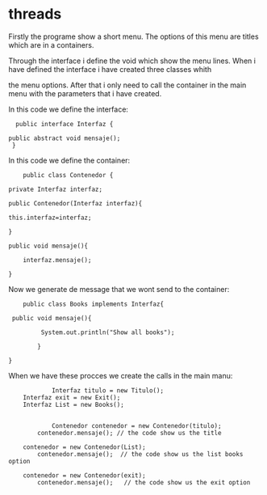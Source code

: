 # threads


Firstly the programe show a short menu. The options of this menu are titles which are in a containers. 

Through the interface i define the void which show the menu lines. When i have defined the interface i have created three classes whith 

the menu options. After that i only need to call the container in the main menu with the parameters that i have created.


In this code we define the interface:



      public interface Interfaz {

	public abstract void mensaje();
     }




In this code we define the container:



        public class Contenedor {

	private Interfaz interfaz;
	 
	public Contenedor(Interfaz interfaz){
	 
	this.interfaz=interfaz;
	 
	}
	 
	public void mensaje(){
	 
		interfaz.mensaje();
	 
	}



Now we generate de message that we wont send to the container:




        public class Books implements Interfaz{

	 public void mensaje(){
			 
			 System.out.println("Show all books");

			}

	}


When we have these procces we create the calls in the main manu: 



                Interfaz titulo = new Titulo();
		Interfaz exit = new Exit();
		Interfaz List = new Books();
		
		
                Contenedor contenedor = new Contenedor(titulo); 
	        contenedor.mensaje(); // the code show us the title
			
		contenedor = new Contenedor(List);
	        contenedor.mensaje();  // the code show us the list books option
		    
		contenedor = new Contenedor(exit);
	        contenedor.mensaje();   // the code show us the exit option
 













 
 
